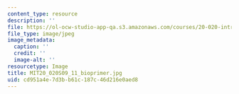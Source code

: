 ```yaml
---
content_type: resource
description: ''
file: https://ol-ocw-studio-app-qa.s3.amazonaws.com/courses/20-020-introduction-to-biological-engineering-design-spring-2009/cd951a4e7d3bb61c187c46d216e0aed8_MIT20_020S09_11_bioprimer.jpg
file_type: image/jpeg
image_metadata:
  caption: ''
  credit: ''
  image-alt: ''
resourcetype: Image
title: MIT20_020S09_11_bioprimer.jpg
uid: cd951a4e-7d3b-b61c-187c-46d216e0aed8
---
```

